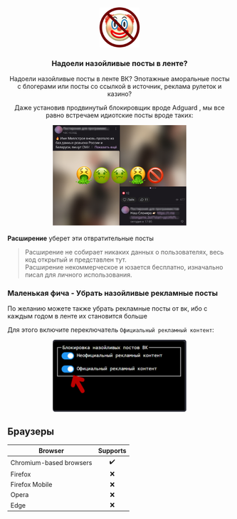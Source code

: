 &nbsp;
<p align="center">
  <picture>
    <img 
      width="90px"
      src="images/icon128.png" 
      alt="Блокировка назойливых постов"
    />
  </picture>
</p>
<h3 align="center">Надоели назойливые посты в ленте?</h3>
<p align="center">
  Надоели назойливые посты в ленте ВК? Эпотажные аморальные посты с блогерами или посты со ссылкой в источник, реклама рулеток и казино? 
</p>
<p align="center">
  Даже установив продвинутый блокировщик вроде <a src="https://github.com/AdguardTeam/AdguardBrowserExtension?tab=readme-ov-file">Adguard</a> , мы все равно встречаем идиотские посты вроде таких:
</p>
<div style="text-align: center;">
  <img width="300px" src="./readmeImages/image1.png" />
</div>


<br/>
<strong>Расширение</strong> уберет эти отвратительные посты

> Расширение не собирает никаких данных о пользователях, весь код открытый и представлен тут. <br />
> Расширение некоммерческое и юзается бесплатно, изначально писал для личного использования.


### Маленькая фича - Убрать назойливые рекламные посты
По желанию можете также убрать рекламные посты от вк, ибо с каждым годом в ленте их становится больше

Для этого включите переключатель `Официальный рекламный контент`:

<div style="text-align: center;">
  <img width="300px" src="./readmeImages/image3.png" />
</div>

## <a name="browser-compatibility"></a> Браузеры

| Browser                     | Supports |
|---------------------------- |:-------:|
| Chromium-based browsers     | ✔️      |
| Firefox                     | ❌      |
| Firefox Mobile              | ❌     |
| Opera                       | ❌      |
| Edge                        | ❌      |